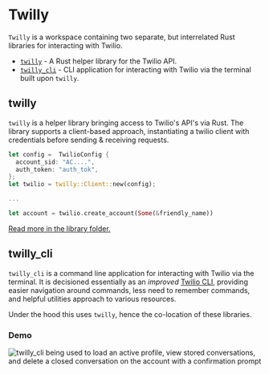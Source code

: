 # Twilly

`Twilly` is a workspace containing two separate, but interrelated Rust libraries for interacting with Twilio.

- [`twilly`](#twilly) - A Rust helper library for the Twilio API.
- [`twilly_cli`](#twilly_cli) - CLI application for interacting with Twilio via the terminal built upon `twilly`.

## twilly

`twilly` is a helper library bringing access to Twilio's API's via Rust. The library supports a client-based approach, instantiating a twilio client with credentials before sending & receiving requests.

```rust
let config =  TwilioConfig {
  account_sid: "AC....",
  auth_token: "auth_tok",
};
let twilio = twilly::Client::new(config);

...

let account = twilio.create_account(Some(&friendly_name))
```

[Read more in the library folder.](./twilio_rust/README.md)

## twilly_cli

`twilly_cli` is a command line application for interacting with Twilio via the terminal. It is decisioned essentially as an _improved_ [Twilio CLI](https://www.twilio.com/docs/twilio-cli/quickstart), providing easier navigation around commands, less need to remember commands, and helpful utilities approach to various resources.

Under the hood this uses `twilly`, hence the co-location of these libraries.

### Demo

![twilly_cli being used to load an active profile, view stored conversations, and delete a closed conversation on the account with a confirmation prompt](./assets/delete-conversation.gif)
